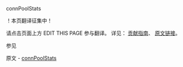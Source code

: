  connPoolStats

 ！本页翻译征集中！

请点击页面上方 EDIT THIS PAGE 参与翻译。
详见：
[贡献指南]( https://github.com/JinMuInfo/MongoDB-Manual-zh/blob/master/CONTRIBUTING.md )、
[原文链接](  https://docs.mongodb.com/manual/reference/command/connPoolStats/  )。

 参见

原文 - [connPoolStats]( https://docs.mongodb.com/manual/reference/command/connPoolStats/ )

